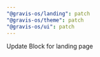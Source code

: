 ```yaml
---
"@gravis-os/landing": patch
"@gravis-os/theme": patch
"@gravis-os/ui": patch
---
```


Update Block for landing page
